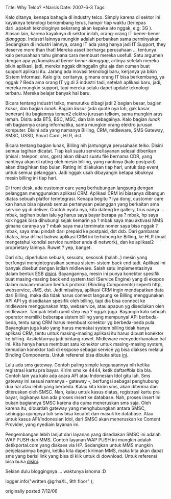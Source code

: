 Title: Why Telco? *Narsis
Date: 2007-6-3
Tags: 

Kalo ditanya, kenapa bahagia di industry telco. Simply karena di sektor ini kayaknya teknologi berkembang terus, hampir tiap waktu (terlepas dari..apakah teknologinya sekarang akan kepake ato nggak, e.g: 3G ). Alasan lain, karena kayaknya di sektor inilah, orang-orang IT bener-bener *dianggap*. Industri lainnya mungkin adalah perbankan sama perminyakan. Sedangkan di industri lainnya, orang IT ada yang hanya jadi IT Support, they deserve more than that! Mereka asset berharga perusahaan ... tentunya kalo perusahaan tahu gimana cara membuat mereka usefull.
Satu argumen dengan apa yg kumaksud *bener-bener dianggap*, artinya setelah mereka bikin aplikasi, jadi, mereka nggak ditinggalin gitu aja dan cuman buat support aplikasi itu. Jarang ada inovasi teknologi baru, kerjanya ya bikin Sistem Informasi. Kalo gitu ceritanya, gimana orang IT bisa berkembang, ya nggak ? Beda ama orang IT yg di 3 industri tadi, setelah aplikasi baru, jadi, mereka mungkin support, tapi mereka selalu dapet update teknologi terbaru. Mereka belajar banyak hal baru.

Bicara tentang industri telko, menurutku dibagi jadi 2 bagian besar, bagian *kasar*, dan bagian *lunak*. Bagian *kasar* (ada quote nya loh, gak kasar beneran) itu bagiannya temen2 elektro jurusan telkom, sama mungkin arus lemah. Disitu ada BTS, BSC, MSC, dan lain sebagainya. Kalo bagian *lunak* nih bagiannya orang informatika, sama mungkin orang elektro jurusan komputer. Disini ada yang namanya Billing, CRM, midleware, SMS Gateway, SMSC, USSD, Smart Card , HLR, dst.

Bicara tentang bagian lunak, Billing nih jantungnya perusahaan telko. Disini semua tagihan dicatat. Tiap kali suatu service/layanan selesai diberikan (misal : telepon, sms, gprs) akan dibuat suatu file bernama CDR, yang nantinya akan di rating oleh mesin billing, yang nantinya (kalo postpaid) akan ditagihkan tiap bulan. Rating ini dilakukan tiap hari, untuk tiap event, untuk semua pelanggan. Jadi nggak usah dibayangin betapa sibuknya mesin billing ini tiap hari.

Di front desk, ada customer care yang berhubungan langsung dengan pelanggan menggunakan aplikasi CRM. Aplikasi CRM ini biasanya dibangun diatas sebuah platfor terintegrasi. Kenapa begitu ? iya dong, customer care kan harus bisa njawab semua pertanyaan pelanggan yang berkaitan ama service yg di deliver. Contoh nyata nya, kita dateng ke gallery, trus nanya ... mbak, tagihan bulan lalu yg harus saya bayar berapa ya ? mbak, hp saya kok nggak bisa dihubungi sejak kemarin ya ? mbak saya mau aktivasi MMS gimana caranya ya ? mbak saya mau terminate nomer saya bisa nggak ? mbak, saya mau pindah dari prepaid ke postpaid, dst dsb. Dari gambaran diatas, bisa dilihat bahwa aplikasi CRM ini terhubung ke Billing, ke HLR (buat mengetahui kondisi service number anda di network), dan ke aplikasi2 proprietary lainnya. Ruwet ? yep, banget.

Dari situ, diperlukan sebuah, sesuatu, sesosok (halah..) mesin yang berfungsi mengintegrasikan semua sistem-sistem back end tadi. Aplikasi ini banyak disebut dengan istilah midleware. Salah satu implementasinya dalam bentuk ESB [disini][1]. Bayangannya, mesin ini punya konektor spesifik buat masing-masing back end system tadi (Service Engine) yang di ekspos dalam macam-macam bentuk protokol (Binding Components) seperti http, webservice, JMS, dst. Jadi misalnya, aplikasi CRM ingin mendapatkan data dari Billing, maka dia tidak harus connect langsung ke Billing menggunakan API API yg disediakan spesifik oleh billing, tapi dia bisa connect ke midleware menggunakan http, webservice, atau apapun yg disediakan oleh midleware. Tampak lebih rumit step nya ? nggak juga. Bayangin kalo sebuah operator memiliki beberapa sistem billing yang mempunyai API berbeda-beda, tentu sang CRM harus membuat konektor yg berbeda-beda pula. Bayangkan juga kalo yang harus memakai system billing tidak hanya aplikasi CRM, tentu untuk masing-masing aplikasi itu harus dibuat konektor ke billing. Arsitekturnya jadi bintang ruwet. Midleware menyederhanakan hal ini. Kita hanya harus membuat satu konektor untuk masing-masing system, kemudian konektor tadi di ekspose sebagai service yg bisa diakses melalui Binding Components. Untuk referensi bisa dibuka situs [ini][2].

Lalu ada sms gateway. Contoh paling simple kegunaannya nih ketika registrasi kartu pra bayar. Kirim sms ke 4444, ketik daftar#bla bla bla. Contoh lain yaa kalo ada acara AFI atau Indonesian Idol gitu lah. Sms gateway ini sesuai namanya - gateway -, berfungsi sebagai penghubung dua hal atau lebih yang berbeda. Kalau kita kirim sms, akan diterima dan diteruskan oleh SMSC. Nah, kalau untuk kasus diatas, registrasi kartu pra bayar, logikanya kan ada proses insert ke database. Nah, proses insert ini bukan bagiannya SMSC karena dia cuma meneruskan sms saja. Oleh karena itu, dibuatlah gateway yang menghubungkan antara SMSC, sehingga ujungnya tuh sms bisa kecatet dan masuk ke database. Atau untuk kasus AFI/Indonesian Idol, dari SMSC akan meneruskan ke Content Provider, yang nyediain layanan ini.

Pengembangan lebih lanjut dari layanan yang disediakan SMSC ini adalah WAP PUSH dan MMS. Contoh layanan WAP PUSH ini mungkin adalah detikportal.com yang diakses via HP. Sedangkan untuk MMS mungkin penjelasannya begini, ketika kita dapet kiriman MMS, maka kita akan dapat sms yang berisi link yang bisa di klik untuk di download. Untuk referensi bisa buka [disini][3].

Sekian dulu bloggingnya ... waktunya ishoma :D

logger.info("written @grhaXL, 9th floor" );

originally posted 7/12/06

[1]: http://jroller.com/page/JPrasojo/?anchor=esb_1
[2]: http://www.eaipatterns.com
[3]: http://www.mbuni.org
